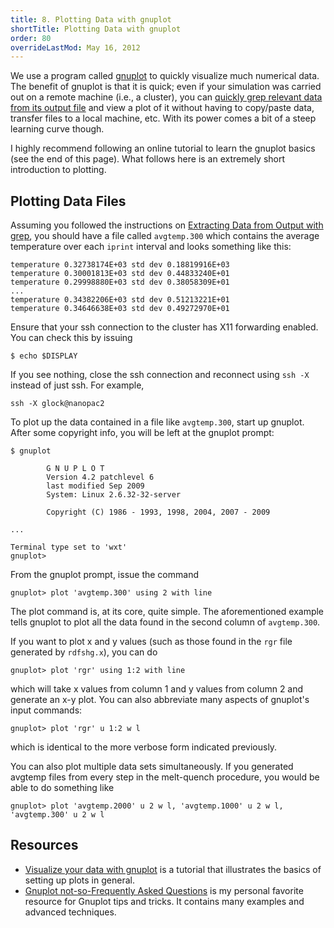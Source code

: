 ```yaml
---
title: 8. Plotting Data with gnuplot
shortTitle: Plotting Data with gnuplot
order: 80
overrideLastMod: May 16, 2012
---
```


We use a program called [gnuplot](http://www.gnuplot.info/) to quickly
visualize much numerical data.  The benefit of gnuplot is that it is quick; even
if your simulation was carried out on a remote machine (i.e., a cluster), you
can [quickly grep relevant data from its output file](7-extracting-data-with-grep.html)
and view a plot of it without having to copy/paste data, transfer files to a
local machine, etc.  With its power comes a bit of a steep learning curve
though.

I highly recommend following an online tutorial to learn the gnuplot basics (see
the end of this page).  What follows here is an extremely short introduction
to plotting.

## Plotting Data Files

Assuming you followed the instructions on [Extracting Data from Output with
grep](7-extracting-data-with-grep.html), you should have a file called
`avgtemp.300` which contains the average temperature over each `iprint`
interval and looks something like this:

```
temperature 0.32738174E+03 std dev 0.18819916E+03
temperature 0.30001813E+03 std dev 0.44833240E+01
temperature 0.29998880E+03 std dev 0.38058309E+01
...
temperature 0.34382206E+03 std dev 0.51213221E+01
temperature 0.34646638E+03 std dev 0.49272970E+01
```

Ensure that your ssh connection to the cluster has X11 forwarding enabled.  You
can check this by issuing

```
$ echo $DISPLAY
```

If you see nothing, close the ssh connection and reconnect using `ssh -X`
instead of just ssh.  For example,

```
ssh -X glock@nanopac2
```

To plot up the data contained in a file like `avgtemp.300`, start up gnuplot.
After some copyright info, you will be left at the gnuplot prompt:

```
$ gnuplot

        G N U P L O T
        Version 4.2 patchlevel 6
        last modified Sep 2009
        System: Linux 2.6.32-32-server

        Copyright (C) 1986 - 1993, 1998, 2004, 2007 - 2009

...

Terminal type set to 'wxt'
gnuplot>
```

From the gnuplot prompt, issue the command

```
gnuplot> plot 'avgtemp.300' using 2 with line
```

The plot command is, at its core, quite simple.  The aforementioned example
tells gnuplot to plot all the data found in the second column of `avgtemp.300`.

If you want to plot x and y values (such as those found in the `rgr` file
generated by `rdfshg.x`), you can do

```
gnuplot> plot 'rgr' using 1:2 with line
```

which will take x values from column 1 and y values from column 2 and generate
an x-y plot.  You can also abbreviate many aspects of gnuplot's input commands:

```
gnuplot> plot 'rgr' u 1:2 w l
```

which is identical to the more verbose form indicated previously.

You can also plot multiple data sets simultaneously.  If you generated avgtemp
files from every step in the melt-quench procedure, you would be able to do
something like

```
gnuplot> plot 'avgtemp.2000' u 2 w l, 'avgtemp.1000' u 2 w l, 'avgtemp.300' u 2 w l
```

## Resources

- [Visualize your data with gnuplot][] is a tutorial that illustrates the
  basics of setting up plots in general.
- [Gnuplot not-so-Frequently Asked Questions][] is my personal favorite
  resource for Gnuplot tips and tricks.  It contains many examples and
  advanced techniques.

[Visualize your data with gnuplot]: https://www.cs.colostate.edu/~cs475/f14/Lectures/Visualize.pdf
[Gnuplot not-so-Frequently Asked Questions]: http://lowrank.net/gnuplot/index-e.html
